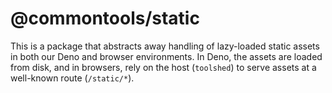 # @commontools/static

This is a package that abstracts away handling of lazy-loaded static assets in both our Deno and browser environments. In Deno, the assets are loaded from disk, and in browsers, rely on the host (`toolshed`) to serve assets at a well-known route (`/static/*`).
